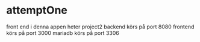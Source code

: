 # attemptOne
front end i denna appen heter project2
backend körs på port 8080
frontend körs på port 3000
mariadb körs på port 3306

